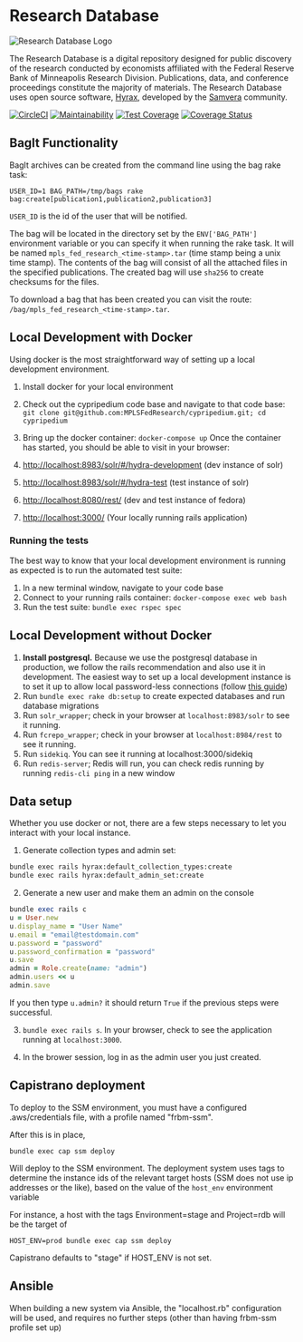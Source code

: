# Research Database

![Research Database Logo](app/assets/images/rdlogo.png)

The Research Database is a digital repository designed for public discovery of the research conducted by economists affiliated with the Federal Reserve Bank of Minneapolis Research Division. Publications, data, and conference proceedings constitute the majority of materials. The Research Database uses open source software, [Hyrax](https://github.com/samvera/hyrax), developed by the [Samvera](https://github.com/samvera) community.<br>

[![CircleCI](https://dl.circleci.com/status-badge/img/gh/curationexperts/cypripedium/tree/main.svg?style=svg)](https://dl.circleci.com/status-badge/redirect/gh/curationexperts/cypripedium/tree/main)
[![Maintainability](https://api.codeclimate.com/v1/badges/a879e476e0002fca69ff/maintainability)](https://codeclimate.com/github/curationexperts/cypripedium/maintainability)
[![Test Coverage](https://api.codeclimate.com/v1/badges/a879e476e0002fca69ff/test_coverage)](https://codeclimate.com/github/curationexperts/cypripedium/test_coverage)
[![Coverage Status](https://coveralls.io/repos/github/curationexperts/cypripedium/badge.svg?branch=main)](https://coveralls.io/github/curationexperts/cypripedium?branch=main)


## BagIt Functionality

BagIt archives can be created from the command line using the bag rake task:

`USER_ID=1 BAG_PATH=/tmp/bags rake bag:create[publication1,publication2,publication3]`

`USER_ID` is the id of the user that will be notified.

The bag will be located in the directory set by the `ENV['BAG_PATH']` environment variable or you can specify it when running the rake task. It will be named `mpls_fed_research_<time-stamp>.tar` (time stamp being a unix time stamp). The contents of the bag will consist of all the attached files in the specified publications. The created bag will use `sha256` to create checksums for the files.

To download a bag that has been created you can visit the route: `/bag/mpls_fed_research_<time-stamp>.tar`.


## Local Development with Docker

Using docker is the most straightforward way of setting up a local development environment.

1. Install docker for your local environment
2. Check out the cypripedium code base and navigate to that code base: `git clone git@github.com:MPLSFedResearch/cypripedium.git; cd cypripedium`
3. Bring up the docker container: `docker-compose up` Once the container has started, you should be able to visit in your browser:

  1. <http://localhost:8983/solr/#/hydra-development> (dev instance of solr)
  2. <http://localhost:8983/solr/#/hydra-test> (test instance of solr)
  3. <http://localhost:8080/rest/> (dev and test instance of fedora)
  4. <http://localhost:3000/> (Your locally running rails application)


### Running the tests

The best way to know that your local development environment is running as expected is to run the automated test suite:

1. In a new terminal window, navigate to your code base
2. Connect to your running rails container: `docker-compose exec web bash`
3. Run the test suite: `bundle exec rspec spec`


## Local Development without Docker

1. **Install postgresql.** Because we use the postgresql database in production, we follow the rails recommendation and also use it in development. The easiest way to set up a local development instance is to set it up to allow local password-less connections (follow [this guide](https://gist.github.com/p1nox/4953113))
2. Run `bundle exec rake db:setup` to create expected databases and run database migrations
3. Run `solr_wrapper`; check in your browser at `localhost:8983/solr` to see it running.
4. Run `fcrepo_wrapper`; check in your browser at `localhost:8984/rest` to see it running.
5. Run `sidekiq`. You can see it running at localhost:3000/sidekiq
6. Run `redis-server`; Redis will run, you can check redis running by running `redis-cli ping` in a new window

## Data setup

Whether you use docker or not, there are a few steps necessary to let you interact with your local instance.

1. Generate collection types and admin set:

  ```bash
  bundle exec rails hyrax:default_collection_types:create
  bundle exec rails hyrax:default_admin_set:create
  ```

2. Generate a new user and make them an admin on the console

  ```ruby
  bundle exec rails c
  u = User.new
  u.display_name = "User Name"
  u.email = "email@testdomain.com"
  u.password = "password"
  u.password_confirmation = "password"
  u.save
  admin = Role.create(name: "admin")
  admin.users << u
  admin.save
  ```

  If you then type `u.admin?` it should return `True` if the previous steps were successful.

3. `bundle exec rails s`. In your browser, check to see the application running at `localhost:3000`.

4. In the brower session, log in as the admin user you just created.


## Capistrano deployment

To deploy to the SSM environment, you must have a configured .aws/credentials file, with a profile named "frbm-ssm".

After this is in place, 

```
bundle exec cap ssm deploy
```

Will deploy to the SSM environment.  The deployment system uses tags to determine the instance ids of the relevant target
hosts (SSM does not use ip addresses or the like), based on the value of the ```host_env``` environment variable

For instance, a host with the tags Environment=stage and Project=rdb will be the target of 

```
HOST_ENV=prod bundle exec cap ssm deploy
```

Capistrano defaults to "stage" if HOST_ENV is not set.


## Ansible
When building a new system via Ansible, the "localhost.rb" configuration will be used, and requires
no further steps (other than having frbm-ssm profile set up)

